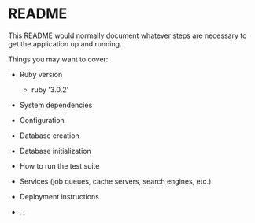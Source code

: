 # README

This README would normally document whatever steps are necessary to get the
application up and running.

Things you may want to cover:

* Ruby version
  - ruby '3.0.2'
* System dependencies

* Configuration

* Database creation

* Database initialization

* How to run the test suite

* Services (job queues, cache servers, search engines, etc.)

* Deployment instructions

* ...
